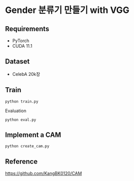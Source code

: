 # Gender 분류기 만들기 with VGG

## Requirements

* PyTorch 
* CUDA 11.1

## Dataset

* CelebA 20k장

## Train

`python train.py`

Evaluation

`python eval.py`

## Implement a CAM

`python create_cam.py`

## Reference

https://github.com/KangBK0120/CAM

